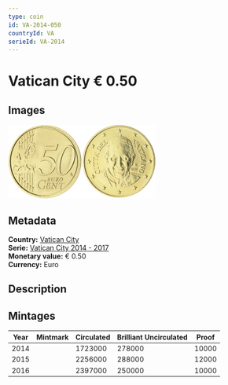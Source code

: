 ```yaml
---
type: coin
id: VA-2014-050
countryId: VA
serieId: VA-2014
---
```


# Vatican City € 0.50

## Images

<img src="../../../Images/common-2007-050.webp" height="150" alt="Front image"><img src="Images/vatican city-2014-050.webp" height="150" alt="Back image">

## Metadata

**Country:** [Vatican City](../index.md)\
**Serie:** [Vatican City 2014 - 2017](index.md)\
**Monetary value:** € 0.50\
**Currency:** Euro

## Description

## Mintages

| Year | Mintmark | Circulated | Brilliant Uncirculated | Proof |
| ---- | -------- | ---------- | ---------------------- | ----- |
| 2014 |          | 1723000    | 278000                 | 10000 |
| 2015 |          | 2256000    | 288000                 | 12000 |
| 2016 |          | 2397000    | 250000                 | 10000 |
